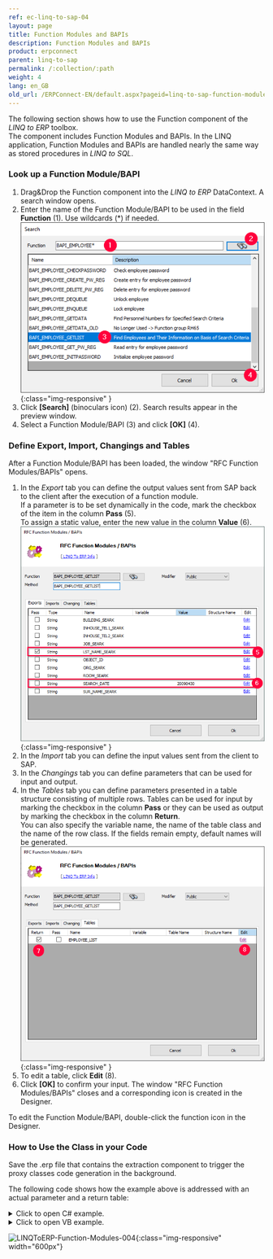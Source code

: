 ```yaml
---
ref: ec-linq-to-sap-04
layout: page
title: Function Modules and BAPIs
description: Function Modules and BAPIs
product: erpconnect
parent: linq-to-sap
permalink: /:collection/:path
weight: 4
lang: en_GB
old_url: /ERPConnect-EN/default.aspx?pageid=linq-to-sap-function-modules-and-bapis
---
```


The following section shows how to use the Function component of the *LINQ to ERP* toolbox. <br>
The component includes Function Modules and BAPIs. 
In the LINQ application, Function Modules and BAPIs are handled nearly the same way as stored procedures in *LINQ to SQL*. 


### Look up a Function Module/BAPI
1. Drag&Drop the Function component into the *LINQ to ERP* DataContext. A search window opens.
2. Enter the name of the Function Module/BAPI to be used in the field **Function** (1). Use wildcards (*) if needed. <br>
![LINQToERP-Function-Modules-001](/img/content/LINQToERP-Function-Modules-001.png){:class="img-responsive" }
3. Click **[Search]** (binoculars icon) (2). Search results appear in the preview window.
4. Select a Function Module/BAPI (3) and click **[OK]** (4).

### Define Export, Import, Changings and Tables

After a Function Module/BAPI has been loaded, the window "RFC Function Modules/BAPIs" opens. 

1. In the *Export* tab you can define the output values sent from SAP back to the client after the execution of a function module.<br>
If a parameter is to be set dynamically in the code, mark the checkbox of the item in the column **Pass** (5).<br>
To assign a static value, enter the new value in the column **Value** (6).<br>
![LINQToERP-Function-Modules-002](/img/content/LINQToERP-Function-Modules-002.png){:class="img-responsive" }
2. In the *Import* tab you can define the input values sent from the client to SAP.
3. In the *Changings* tab you can define parameters that can be used for input and output.
4. In the *Tables* tab you can define parameters presented in a table structure consisting of multiple rows. 
Tables can be used for input by marking the checkbox in the column **Pass** or they can be used as output by marking the checkbox in the column **Return**.<br>
You can also specify the variable name, the name of the table class and the name of the row class. If the fields remain empty, default names will be generated. 
![LINQToERP-Function-Modules-003](/img/content/LINQToERP-Function-Modules-003.png){:class="img-responsive" }
5. To edit a table, click **Edit** (8).
6. Click **[OK]** to confirm your input. The window "RFC Function Modules/BAPIs" closes and a corresponding icon is created in the Designer. <br>

To edit the Function Module/BAPI, double-click the function icon in the Designer.

### How to Use the Class in your Code
Save the .erp file that contains the extraction component to trigger the proxy classes code generation in the background. <br>

The following code shows how the example above is addressed with an actual parameter and a return table:

<details>
<summary>Click to open C# example.</summary>
{% highlight csharp %}
SAPContext sc = new SAPContext("TestUser","SECRET01");
var MyEmpls = sc.BAPI_EMPLOYEE_GETLIST("T*"); 
foreach (var Empl in MyEmpls) 
   Console.WriteLine(Empl.PERNR + " " + Empl.ENAME); 
Console.ReadLine();
{% endhighlight %}
</details>

<details>
<summary>Click to open VB example.</summary>
{% highlight visualbasic %}
Dim sc As New LINQTable.SAPContext("TestUser", "SECRET01") 
  
Dim MyEmpls = From t In sc.BAPI_EMPLOYEE_GETLIST("T*") Select t 
  
For Each Empl In MyEmpls 
   Console.WriteLine(Empl.PERNR & " " & Empl.ENAME) 
Next 
  
Console.ReadLine()
{% endhighlight %}
</details>

![LINQToERP-Function-Modules-004](/img/content/LINQToERP-Function-Modules-004.png){:class="img-responsive" width="600px"}